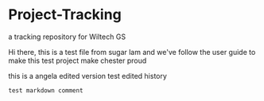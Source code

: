 # Project-Tracking
a tracking repository for Wiltech GS

Hi there,
this is a test file from sugar lam
and we've follow the user guide to make this test project make chester proud

this is a angela edited version
test edited history

```test markdown comment```
